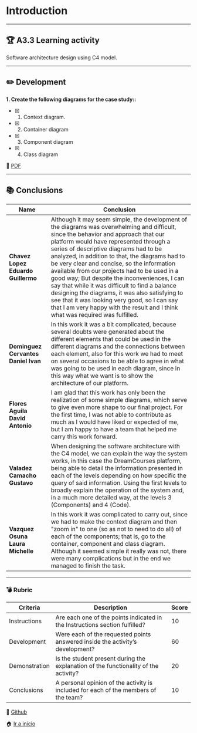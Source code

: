 # Introduction
---

## :trophy: A3.3 Learning activity

Software architecture design using C4 model.

---
## :pencil2: Development

**1. Create the following diagrams for the case study::**

- [x] 1. Context diagram.
- [x] 2. Container diagram
- [x] 3. Component diagram
- [x] 4. Class diagram  


:page_facing_up: [PDF](https://github.com/daivandz/Analisis-Avanzado-de-Software/blob/main/pdf/U4/Software-architecture-through-the-C4-Model.pdf)

---



## :books: Conclusions 

|Name|Conclusion|
|---|---|
|**Chavez Lopez Eduardo Guillermo**|Although it may seem simple, the development of the diagrams was overwhelming and difficult, since the behavior and approach that our platform would have represented through a series of descriptive diagrams had to be analyzed, in addition to that, the diagrams had to be very clear and concise, so the information available from our projects had to be used in a good way; But despite the inconveniences, I can say that while it was difficult to find a balance designing the diagrams, it was also satisfying to see that it was looking very good, so I can say that I am very happy with the result and I think what was required was fulfilled.|
|**Dominguez Cervantes Daniel Ivan**|In this work it was a bit complicated, because several doubts were generated about the different elements that could be used in the different diagrams and the connections between each element, also for this work we had to meet on several occasions to be able to agree in what was going to be used in each diagram, since in this way what we want is to show the architecture of our platform.|
|**Flores Aguila David Antonio**|I am glad that this work has only been the realization of some simple diagrams, which serve to give even more shape to our final project. For the first time, I was not able to contribute as much as I would have liked or expected of me, but I am happy to have a team that helped me carry this work forward.|
|**Valadez Camacho Gustavo**|When designing the software architecture with the C4 model, we can explain the way the system works, in this case the DreamCourses platform, being able to detail the information presented in each of the levels depending on how specific the query of said information. Using the first levels to broadly explain the operation of the system and, in a much more detailed way, at the levels 3 (Components) and 4 (Code).|
|**Vazquez Osuna Laura Michelle**|In this work it was complicated to carry out, since we had to make the context diagram and then "zoom in" to one (so as not to need to do all) of each of the components; that is, go to the container, component and class diagram. Although it seemed simple it really was not, there were many complications but in the end we managed to finish the task.|

---

### :bomb: Rubric

| Criteria     | Description                                                                                  |Score|
| ------------- | -------------------------------------------------------------------------------------------- | ------- |
| Instructions | Are each one of the points indicated in the Instructions section fulfilled?  |10|
| Development    | Were each of the requested points answered inside the activity’s development?     |60|
| Demonstration| Is the student present during the explanation of the functionality of the activity?   |20|
| Conclusions   |A personal opinion of the activity is included for each of the members of the team?  |10|


:open_file_folder: [Github](https://github.com/daivandz/Analisis-Avanzado-de-Software)

:house: [Ir a inicio](/README.md "índice")